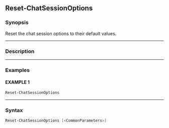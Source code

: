 Reset-ChatSessionOptions
------------------------




### Synopsis
Reset the chat session options to their default values.



---


### Description


---


### Examples
#### EXAMPLE 1
```PowerShell
Reset-ChatSessionOptions
```



---


### Syntax
```PowerShell
Reset-ChatSessionOptions [<CommonParameters>]
```
